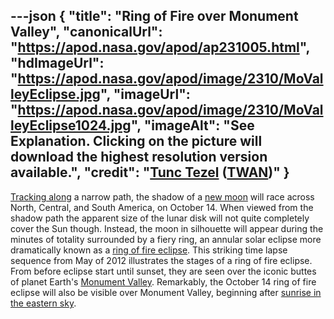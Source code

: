 ---json
{
  "title": "Ring of Fire over Monument Valley",
  "canonicalUrl": "https://apod.nasa.gov/apod/ap231005.html",
  "hdImageUrl": "https://apod.nasa.gov/apod/image/2310/MoValleyEclipse.jpg",
  "imageUrl": "https://apod.nasa.gov/apod/image/2310/MoValleyEclipse1024.jpg",
  "imageAlt": "See Explanation. Clicking on the picture will download the highest resolution version available.",
  "credit": "[Tunc Tezel](http://www.twanight.org/tezel) ([TWAN](http://www.twanight.org/))"
}
---

[Tracking along](https://earthsky.org/sun/annular-solar-eclipse-october-14-2023/) a narrow path, the shadow of a [new moon](https://science.nasa.gov/moon/) will race across North, Central, and South America, on October 14. When viewed from the shadow path the apparent size of the lunar disk will not quite completely cover the Sun though. Instead, the moon in silhouette will appear during the minutes of totality surrounded by a fiery ring, an annular solar eclipse more dramatically known as a [ring of fire eclipse](https://apod.nasa.gov/apod/ap090125.html). This striking time lapse sequence from May of 2012 illustrates the stages of a ring of fire eclipse. From before eclipse start until sunset, they are seen over the iconic buttes of planet Earth's [Monument Valley](https://apod.nasa.gov/apod/ap221225.html). Remarkably, the October 14 ring of fire eclipse will also be visible over Monument Valley, beginning after [sunrise in the eastern sky](https://www.timeanddate.com/eclipse/in/@5543404?iso=20231014).

